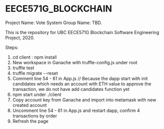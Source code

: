 # EECE571G_BLOCKCHAIN
  Project Name: Vote System
  Group Name: TBD.
  
  This is the repository for UBC EECE571G Blockchain Software Engineering Project, 2020.
  
  Steps:
  1. cd client : npm install
  2. New workspace in Ganache with truffle-config.js under root
  3. truffle test 
  4. truffle migrate --reset
  5. Comment line 54 - 61 in App.js // Because the dapp start with init candidates which needs an account with ETH value to        approve the transaction, we do not have add candidates function yet
  6. npm start under ./client
  7. Copy account key from Ganache and import into metamask with new created account
  8. Uncomment line 54 - 61 in App.js and restart dapp, confirm 4 transactions by order
  9. Refresh the page
